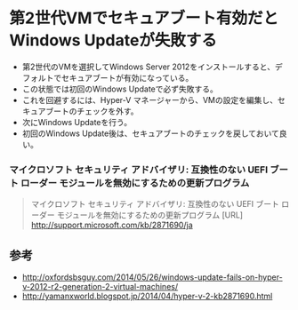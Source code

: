 ﻿# 第2世代VMでセキュアブート有効だとWindows Updateが失敗する

- 第2世代のVMを選択してWindows Server 2012をインストールすると、デフォルトでセキュアブートが有効になっている。
- この状態では初回のWindows Updateで必ず失敗する。
- これを回避するには、Hyper-V マネージャーから、VMの設定を編集し、セキュアブートのチェックを外す。
- 次にWindows Updateを行う。
- 初回のWindows Update後は、セキュアブートのチェックを戻しておいて良い。

### マイクロソフト セキュリティ アドバイザリ: 互換性のない UEFI ブート ローダー モジュールを無効にするための更新プログラム
> マイクロソフト セキュリティ アドバイザリ: 互換性のない UEFI ブート ローダー モジュールを無効にするための更新プログラム
> [URL] http://support.microsoft.com/kb/2871690/ja

## 参考

- http://oxfordsbsguy.com/2014/05/26/windows-update-fails-on-hyper-v-2012-r2-generation-2-virtual-machines/
- http://yamanxworld.blogspot.jp/2014/04/hyper-v-2-kb2871690.html
